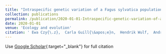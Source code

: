 ```yaml
---
title: "Intraspecific genetic variation of a Fagus sylvatica population in a temperate forest derived from airborne imaging spectroscopy time series"
collection: publications
permalink: /publication/2020-01-01-Intraspecific-genetic-variation-of-a-Fagus-sylvatica-population-in-a-temperate-forest-derived-from-airborne-imaging-spectroscopy-time-series
date: 2020-01-01
venue: 'Ecology and evolution'
citation: ' Ewa Czy{\.z},  Carla Guill{\&apos;e}n,  Hendrik Wulf,  Andrew Tedder,  Meredith Schuman,  Fabian Schneider,  Michael Schaepman, &quot;Intraspecific genetic variation of a Fagus sylvatica population in a temperate forest derived from airborne imaging spectroscopy time series.&quot; Ecology and evolution, 2020.'
---
```

Use [Google Scholar](https://scholar.google.com/scholar?q=Intraspecific+genetic+variation+of+a+Fagus+sylvatica+population+in+a+temperate+forest+derived+from+airborne+imaging+spectroscopy+time+series){:target="_blank"} for full citation